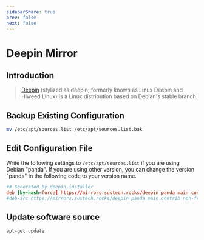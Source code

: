 ```yaml
---
sidebarShare: true
prev: false
next: false
---
```


# Deepin Mirror

## Introduction

> [Deepin](https://en.wikipedia.org/wiki/Deepin) (stylized as deepin; formerly known as Linux Deepin and Hiweed Linux) is a Linux distribution based on Debian's stable branch.

## Backup Existing Configuration

``` sh
mv /etc/apt/sources.list /etc/apt/sources.list.bak
```

## Edit Configuration File

Write the following settings to `/etc/apt/sources.list` if you are using Debian "panda". If you are using other version, you can change the version "panda" in the following code to your version name.

``` toml
## Generated by deepin-installer
deb [by-hash=force] https://mirrors.sustech.rocks/deepin panda main contrib non-free
#deb-src https://mirrors.sustech.rocks/deepin panda main contrib non-free
```

## Update software source

``` sh
apt-get update
```
